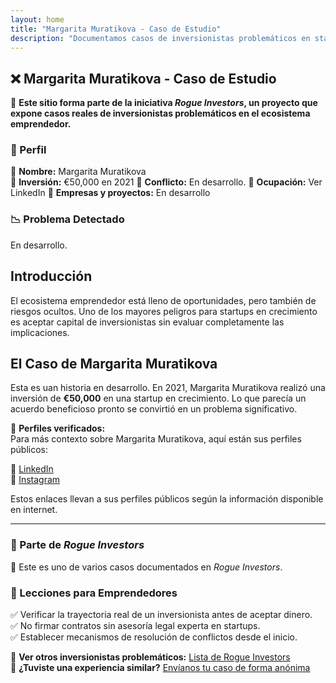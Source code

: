 ```yaml
---
layout: home
title: "Margarita Muratikova - Caso de Estudio"
description: "Documentamos casos de inversionistas problemáticos en startups."
---
```


## ❌ Margarita Muratikova - Caso de Estudio  

📌 **Este sitio forma parte de la iniciativa _Rogue Investors_, un proyecto que expone casos reales de inversionistas problemáticos en el ecosistema emprendedor.**  

### 📍 Perfil  
🔹 **Nombre:** Margarita Muratikova  
🔹 **Inversión:** €50,000 en 2021
🔹 **Conflicto:** En desarrollo.
🔹 **Ocupación:** Ver LinkedIn
🔹 **Empresas y proyectos:** En desarrollo

### 📉 Problema Detectado  
En desarrollo.

## Introducción  
El ecosistema emprendedor está lleno de oportunidades, pero también de riesgos ocultos. Uno de los mayores peligros para startups en crecimiento es aceptar capital de inversionistas sin evaluar completamente las implicaciones.  

## El Caso de Margarita Muratikova  
Esta es uan historia en desarrollo.
En 2021, Margarita Muratikova realizó una inversión de **€50,000** en una startup en crecimiento. 
Lo que parecía un acuerdo beneficioso pronto se convirtió en un problema significativo.

📌 **Perfiles verificados:**  
Para más contexto sobre Margarita Muratikova, aquí están sus perfiles públicos:  

🔹 [LinkedIn](https://es.linkedin.com/in/margarita-muratikova)  
🔹 [Instagram](https://www.instagram.com/jackie_gva)  

Estos enlaces llevan a sus perfiles públicos según la información disponible en internet.

---

### 📂 Parte de *Rogue Investors*  
📌 Este es uno de varios casos documentados en *Rogue Investors*.  

### 📌 Lecciones para Emprendedores  
✅ Verificar la trayectoria real de un inversionista antes de aceptar dinero.  
✅ No firmar contratos sin asesoría legal experta en startups.  
✅ Establecer mecanismos de resolución de conflictos desde el inicio.  

🔗 **Ver otros inversionistas problemáticos:** [Lista de Rogue Investors](https://rogueinvestors.com)  
🔗 **¿Tuviste una experiencia similar?** [Envíanos tu caso de forma anónima](/contacto/)  
